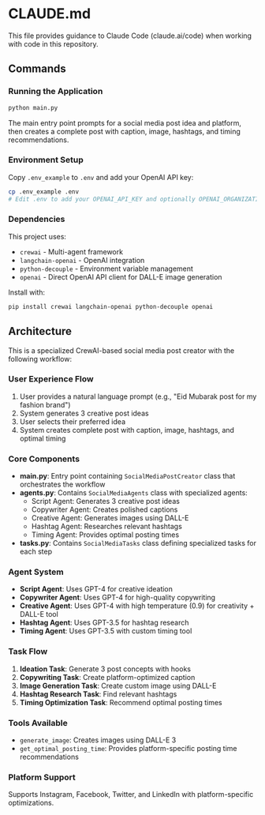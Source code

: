 # CLAUDE.md

This file provides guidance to Claude Code (claude.ai/code) when working with code in this repository.

## Commands

### Running the Application
```bash
python main.py
```
The main entry point prompts for a social media post idea and platform, then creates a complete post with caption, image, hashtags, and timing recommendations.

### Environment Setup
Copy `.env_example` to `.env` and add your OpenAI API key:
```bash
cp .env_example .env
# Edit .env to add your OPENAI_API_KEY and optionally OPENAI_ORGANIZATION_ID
```

### Dependencies
This project uses:
- `crewai` - Multi-agent framework
- `langchain-openai` - OpenAI integration
- `python-decouple` - Environment variable management
- `openai` - Direct OpenAI API client for DALL-E image generation

Install with:
```bash
pip install crewai langchain-openai python-decouple openai
```

## Architecture

This is a specialized CrewAI-based social media post creator with the following workflow:

### User Experience Flow
1. User provides a natural language prompt (e.g., "Eid Mubarak post for my fashion brand")
2. System generates 3 creative post ideas
3. User selects their preferred idea
4. System creates complete post with caption, image, hashtags, and optimal timing

### Core Components
- **main.py**: Entry point containing `SocialMediaPostCreator` class that orchestrates the workflow
- **agents.py**: Contains `SocialMediaAgents` class with specialized agents:
  - Script Agent: Generates 3 creative post ideas
  - Copywriter Agent: Creates polished captions
  - Creative Agent: Generates images using DALL-E
  - Hashtag Agent: Researches relevant hashtags
  - Timing Agent: Provides optimal posting times
- **tasks.py**: Contains `SocialMediaTasks` class defining specialized tasks for each step

### Agent System
- **Script Agent**: Uses GPT-4 for creative ideation
- **Copywriter Agent**: Uses GPT-4 for high-quality copywriting
- **Creative Agent**: Uses GPT-4 with high temperature (0.9) for creativity + DALL-E tool
- **Hashtag Agent**: Uses GPT-3.5 for hashtag research
- **Timing Agent**: Uses GPT-3.5 with custom timing tool

### Task Flow
1. **Ideation Task**: Generate 3 post concepts with hooks
2. **Copywriting Task**: Create platform-optimized caption
3. **Image Generation Task**: Create custom image using DALL-E
4. **Hashtag Research Task**: Find relevant hashtags
5. **Timing Optimization Task**: Recommend optimal posting times

### Tools Available
- `generate_image`: Creates images using DALL-E 3
- `get_optimal_posting_time`: Provides platform-specific posting time recommendations

### Platform Support
Supports Instagram, Facebook, Twitter, and LinkedIn with platform-specific optimizations.